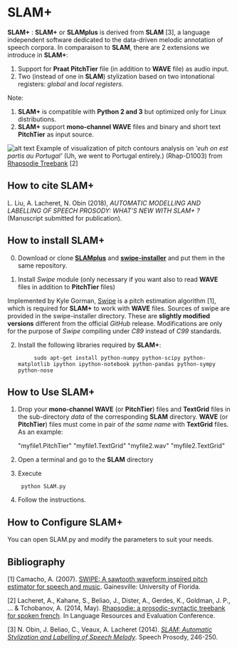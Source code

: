SLAM+
====

**SLAM+** : **SLAM+** or **SLAMplus** is derived from **SLAM** [3], a language independent software dedicated to the data-driven melodic annotation of speech corpora. In comparaison to **SLAM**, there are 2 extensions we introduce in **SLAM+**:
1) Support for **Praat PitchTier** file (in addition to **WAVE** file) as audio input.
2) Two (instead of one in **SLAM**) stylization based on two intonational registers: *global* and *local registers*.

Note: 
1. **SLAM+** is compatible with **Python 2 and 3** but optimized only for Linux distributions.
2. **SLAM+** support **mono-channel WAVE** files and binary and short text **PitchTier** as input source.

![alt text](https://github.com/vieenrose/SLAMplus/blob/dev/img/Rhap-D2001.png)
Example of visualization of pitch contours analysis on *'euh on est partis au Portugal'* (Uh, we went to Portugal entirely.) (Rhap-D1003) from [Rhapsodie Treebank](https://www.projet-rhapsodie.fr/) [2]

## How to cite **SLAM+**

L. Liu, A. Lacheret, N. Obin (2018), *AUTOMATIC MODELLING AND LABELLING OF SPEECH PROSODY: WHAT’S NEW WITH SLAM+ ?* (Manuscript submitted for publication).



## How to install **SLAM+**
0) Download or clone [**SLAMplus**](https://github.com/vieenrose/SLAMplus/tree/dev) and [**swipe-installer**](https://github.com/vieenrose/swipe-installer) and put them in the same repository.

1) Install *Swipe* module (only necessary if you want also to read **WAVE** files in addition to **PitchTier** files)

Implemented by Kyle Gorman, [Swipe](http://ling.upenn.edu/~kgorman/c/swipe/) is a pitch estimation algorithm [1], which is required for **SLAM+** to work with **WAVE** files. Sources of swipe are provided in the swipe-installer directory. These are **slightly modified versions** different from the official *GitHub* release. Modifications are only for the purpose of *Swipe* compiling under *C89* instead of *C99* standards.
  
2) Install the following libraries required by **SLAM+**:

            sudo apt-get install python-numpy python-scipy python-matplotlib ipython ipython-notebook python-pandas python-sympy python-nose
  
## How to Use **SLAM+**
1) Drop your **mono-channel WAVE** (or **PitchTier**) files and **TextGrid** files in the sub-directory *data* of the corresponding **SLAM** directory. **WAVE** (or **PitchTier**) files must come in pair of *the same name* with **TextGrid** files. As an example: 

     "myfile1.PitchTier" "myfile1.TextGrid" "myfile2.wav" "myfile2.TextGrid"

2) Open a terminal and go to the **SLAM** directory
3) Execute

        python SLAM.py

4) Follow the instructions.

## How to Configure **SLAM+**
You can open SLAM.py and modify the parameters to suit your needs. 

## Bibliography ##

[1] Camacho, A. (2007). [SWIPE: A sawtooth waveform inspired pitch estimator for speech and music](https://www.cise.ufl.edu/~acamacho/publications/dissertation.pdf). Gainesville: University of Florida.

[2] Lacheret, A., Kahane, S., Beliao, J., Dister, A., Gerdes, K., Goldman, J. P., ... & Tchobanov, A. (2014, May). [Rhapsodie: a prosodic-syntactic treebank for spoken french](https://hal.sorbonne-universite.fr/file/index/docid/968959/filename/LREC2014_AL.pdf). In Language Resources and Evaluation Conference.

[3] N. Obin,  J. Beliao, C., Veaux, A. Lacheret (2014). [*SLAM: Automatic Stylization and Labelling of Speech Melody*](https://halshs.archives-ouvertes.fr/hal-00968950). Speech Prosody, 246-250.
